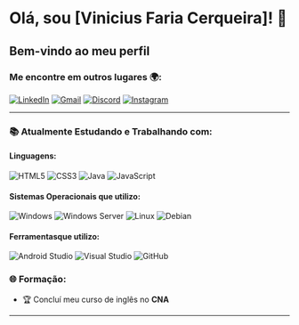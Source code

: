 # Olá, sou [Vinicius Faria Cerqueira]! 👋
## Bem-vindo ao meu perfil

### Me encontre em outros lugares 🌍:
[![LinkedIn](https://img.shields.io/badge/LinkedIn-blue?logo=linkedin)](https://linkedin.com/in/seu-perfil)
[![Gmail](https://img.shields.io/badge/Gmail-red?logo=gmail)](mailto:seuemail@gmail.com)
[![Discord](https://img.shields.io/badge/Discord-7289DA?logo=discord)](https://discord.com/users/seu-usuario)
[![Instagram](https://img.shields.io/badge/Instagram-purple?logo=instagram)](https://instagram.com/seu-usuario)

---

### 📚 Atualmente Estudando e Trabalhando com:

#### Linguagens:
![HTML5](https://img.shields.io/badge/HTML5-E34F26?style=for-the-badge&logo=html5&logoColor=white)
![CSS3](https://img.shields.io/badge/CSS3-1572B6?style=for-the-badge&logo=css3&logoColor=white)
![Java](https://img.shields.io/badge/Java-007396?style=for-the-badge&logo=java&logoColor=white)
![JavaScript](https://img.shields.io/badge/JavaScript-F7DF1E?style=for-the-badge&logo=javascript&logoColor=black)

#### Sistemas Operacionais que utilizo:
![Windows](https://img.shields.io/badge/Windows-0078D6?style=for-the-badge&logo=windows&logoColor=white)
![Windows Server](https://img.shields.io/badge/Windows%20Server-0078D6?style=for-the-badge&logo=windows-server&logoColor=white)
![Linux](https://img.shields.io/badge/Linux-FCC624?style=for-the-badge&logo=linux&logoColor=black)
![Debian](https://img.shields.io/badge/Debian-A81D33?style=for-the-badge&logo=debian&logoColor=white)

#### Ferramentasque utilizo:
![Android Studio](https://img.shields.io/badge/Android%20Studio-3DDC84?style=for-the-badge&logo=android-studio&logoColor=white)
![Visual Studio](https://img.shields.io/badge/Visual%20Studio-5C2D91?style=for-the-badge&logo=visual-studio&logoColor=white)
![GitHub](https://img.shields.io/badge/GitHub-181717?style=for-the-badge&logo=github&logoColor=white)

### 🌐 Formação:
- 🏆 Concluí meu curso de inglês no **CNA**

---
